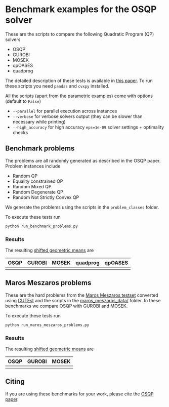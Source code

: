 # Benchmark examples for the OSQP solver

These are the scripts to compare the following Quadratic Program (QP) solvers

-   OSQP
-   GUROBI
-   MOSEK
-   qpOASES
-   quadprog

The detailed description of these tests is available in [this paper](https://arxiv.org/pdf/1711.08013.pdf).
To run these scripts you need `pandas` and `cvxpy` installed.

All the scripts (apart from the parametric examples) come with options (default to `False`)

- `--parallel` for parallel execution across instances
- `--verbose` for verbose solvers output (they  can be slower than necessary while printing)
- `--high_accuracy` for high accuracy `eps=1e-09` solver settings + optimality checks


## Benchmark problems
The problems are all randomly generated as described in the OSQP paper.
Problem instances include

-   Random QP
-   Equality constrained QP
-   Random Mixed QP
-   Random Degenerate QP
-   Random Not Strictly Convex QP

We generate the problems using the scripts in the `problem_classes` folder.

To execute these tests run
```python
python run_benchmark_problems.py
```

### Results
The resulting [shifted geometric means](http://plato.asu.edu/ftp/shgeom.html) are

| OSQP | GUROBI            | MOSEK           | quadprog           | qpOASES            |
| ---- | ----------------- | --------------- | ------------------ | ------------------ |
|  |              |            |               |             |


## Maros Meszaros problems
These are the hard problems from the [Maros Meszaros testset](http://www.cuter.rl.ac.uk/Problems/marmes.shtml) converted using [CUTEst](https://ccpforge.cse.rl.ac.uk/gf/project/cutest/wiki) and the scripts in the [maros_meszaros_data/](./problem_classes/maros_meszaros_data) folder.
In these benchmarks we compare OSQP with GUROBI and MOSEK.

To execute these tests run
```python
python run_maros_meszaros_problems.py
```

### Results
The resulting [shifted geometric means](http://plato.asu.edu/ftp/shgeom.html) are

| OSQP               | GUROBI | MOSEK             |
| ------------------ | ------ | ----------------- |
|                |     |               |

## Citing

If you are using these benchmarks for your work, please cite the [OSQP paper](https://osqp.org/citing/).
